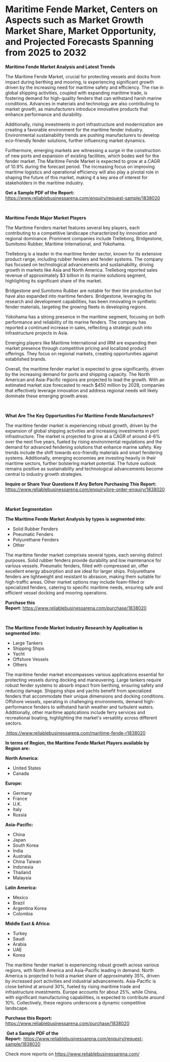 <p><h1>Maritime Fende Market, Centers on Aspects such as Market Growth Market Share, Market Opportunity, and Projected Forecasts Spanning from 2025 to 2032</h1></p><p><strong>Maritime Fende Market Analysis and Latest Trends</strong></p>
<p><p>The Maritime Fende Market, crucial for protecting vessels and docks from impact during berthing and mooring, is experiencing significant growth driven by the increasing need for maritime safety and efficiency. The rise in global shipping activities, coupled with expanding maritime trade, is fostering demand for high-quality fenders that can withstand harsh marine conditions. Advances in materials and technology are also contributing to market growth, as manufacturers introduce innovative products that enhance performance and durability.</p><p>Additionally, rising investments in port infrastructure and modernization are creating a favorable environment for the maritime fender industry. Environmental sustainability trends are pushing manufacturers to develop eco-friendly fender solutions, further influencing market dynamics. </p><p>Furthermore, emerging markets are witnessing a surge in the construction of new ports and expansion of existing facilities, which bodes well for the fender market. The Maritime Fende Market is expected to grow at a CAGR of 10.9% during the forecast period. The increasing focus on improving maritime logistics and operational efficiency will also play a pivotal role in shaping the future of this market, making it a key area of interest for stakeholders in the maritime industry.</p></p>
<p><strong>Get a Sample PDF of the Report:&nbsp;</strong> <a href="https://www.reliablebusinessarena.com/enquiry/request-sample/1838020?utm_campaign=3062&utm_medium=2&utm_source=Github&utm_content=ia&utm_term=12042025&utm_id=maritime-fende">https://www.reliablebusinessarena.com/enquiry/request-sample/1838020</a></p>
<p>&nbsp;</p>
<p><strong>Maritime Fende Major Market Players</strong></p>
<p><p>The Maritime Fenders market features several key players, each contributing to a competitive landscape characterized by innovation and regional dominance. Prominent companies include Trelleborg, Bridgestone, Sumitomo Rubber, Maritime International, and Yokohama.</p><p>Trelleborg is a leader in the maritime fender sector, known for its extensive product range, including rubber fenders and fender systems. The company has focused on technological advancements and sustainability, driving growth in markets like Asia and North America. Trelleborg reported sales revenue of approximately $3 billion in its marine solutions segment, highlighting its significant share of the market.</p><p>Bridgestone and Sumitomo Rubber are notable for their tire production but have also expanded into maritime fenders. Bridgestone, leveraging its research and development capabilities, has been innovating in synthetic fender materials, targeting the growing fleets in developing regions.</p><p>Yokohama has a strong presence in the maritime segment, focusing on both performance and reliability of its marine fenders. The company has reported a continued increase in sales, reflecting a strategic push into infrastructure projects in Asia.</p><p>Emerging players like Maritime International and IRM are expanding their market presence through competitive pricing and localized product offerings. They focus on regional markets, creating opportunities against established brands.</p><p>Overall, the maritime fender market is expected to grow significantly, driven by the increasing demand for ports and shipping capacity. The North American and Asia-Pacific regions are projected to lead the growth. With an estimated market size forecasted to reach $450 million by 2028, companies that effectively leverage innovation and address regional needs will likely dominate these emerging growth areas.</p></p>
<p>&nbsp;</p>
<p><strong>What Are The Key Opportunities For Maritime Fende Manufacturers?</strong></p>
<p><p>The maritime fender market is experiencing robust growth, driven by the expansion of global shipping activities and increasing investments in port infrastructure. The market is projected to grow at a CAGR of around 4-6% over the next five years, fueled by rising environmental regulations and the demand for advanced fendering solutions that enhance marine safety. Key trends include the shift towards eco-friendly materials and smart fendering systems. Additionally, emerging economies are investing heavily in their maritime sectors, further bolstering market potential. The future outlook remains positive as sustainability and technological advancements become central to industry growth strategies.</p></p>
<p><strong>Inquire or Share Your Questions If Any Before Purchasing This Report:</strong> <a href="https://www.reliablebusinessarena.com/enquiry/pre-order-enquiry/1838020?utm_campaign=3062&utm_medium=2&utm_source=Github&utm_content=ia&utm_term=12042025&utm_id=maritime-fende">https://www.reliablebusinessarena.com/enquiry/pre-order-enquiry/1838020</a></p>
<p>&nbsp;</p>
<p><strong>Market Segmentation</strong></p>
<p><strong>The Maritime Fende Market Analysis by types is segmented into:</strong></p>
<p><ul><li>Solid Rubber Fenders</li><li>Pneumatic Fenders</li><li>Polyurethane Fenders</li><li>Other</li></ul></p>
<p><p>The maritime fender market comprises several types, each serving distinct purposes. Solid rubber fenders provide durability and low maintenance for various vessels. Pneumatic fenders, filled with compressed air, offer excellent energy absorption and are ideal for larger ships. Polyurethane fenders are lightweight and resistant to abrasion, making them suitable for high-traffic areas. Other market options may include foam-filled or specialized fenders, catering to specific maritime needs, ensuring safe and efficient vessel docking and mooring operations.</p></p>
<p><strong>Purchase this Report:&nbsp;</strong><a href="https://www.reliablebusinessarena.com/purchase/1838020?utm_campaign=3062&utm_medium=2&utm_source=Github&utm_content=ia&utm_term=12042025&utm_id=maritime-fende">https://www.reliablebusinessarena.com/purchase/1838020</a></p>
<p>&nbsp;</p>
<p><strong>The Maritime Fende Market Industry Research by Application is segmented into:</strong></p>
<p><ul><li>Large Tankers</li><li>Shipping Ships</li><li>Yacht</li><li>Offshore Vessels</li><li>Others</li></ul></p>
<p><p>The maritime fender market encompasses various applications essential for protecting vessels during docking and maneuvering. Large tankers require robust fender systems to absorb impact from berthing, ensuring safety and reducing damage. Shipping ships and yachts benefit from specialized fenders that accommodate their unique dimensions and docking conditions. Offshore vessels, operating in challenging environments, demand high-performance fenders to withstand harsh weather and turbulent waters. Additionally, other maritime applications include ferry services and recreational boating, highlighting the market's versatility across different sectors.</p></p>
<p><a href="https://www.reliablebusinessarena.com/maritime-fende-r1838020?utm_campaign=3062&utm_medium=2&utm_source=Github&utm_content=ia&utm_term=12042025&utm_id=maritime-fende">&nbsp;https://www.reliablebusinessarena.com/maritime-fende-r1838020</a></p>
<p><strong>In terms of Region, the Maritime Fende Market Players available by Region are:</strong></p>
<p>
    <p> <strong> North America: </strong>
        <ul>
            <li>United States</li>
            <li>Canada</li>
        </ul>
        </p> 
    <p> <strong> Europe: </strong>
        <ul>
            <li>Germany</li>
            <li>France</li>
            <li>U.K.</li>
            <li>Italy</li>
            <li>Russia</li>
        </ul>
        </p> 
    <p> <strong> Asia-Pacific: </strong>
        <ul>
            <li>China</li>
            <li>Japan</li>
            <li>South Korea</li>
            <li>India</li>
            <li>Australia</li>
            <li>China Taiwan</li>
            <li>Indonesia</li>
            <li>Thailand</li>
            <li>Malaysia</li>
        </ul>
        </p> 
    <p> <strong> Latin America: </strong>
        <ul>
            <li>Mexico</li>
            <li>Brazil</li>
            <li>Argentina Korea</li>
            <li>Colombia</li>
        </ul>
        </p> 
    <p> <strong> Middle East & Africa: </strong>
        <ul>
            <li>Turkey</li>
            <li>Saudi</li>
            <li>Arabia</li>
            <li>UAE</li>
            <li>Korea</li>
        </ul>
    </p>
    </p>
<p><p>The maritime fender market is experiencing robust growth across various regions, with North America and Asia-Pacific leading in demand. North America is projected to hold a market share of approximately 35%, driven by increased port activities and industrial advancements. Asia-Pacific is close behind at around 30%, fueled by rising maritime trade and infrastructure investments. Europe accounts for about 25%, while China, with significant manufacturing capabilities, is expected to contribute around 10%. Collectively, these regions underscore a dynamic competitive landscape.</p></p>
<p><strong>Purchase this Report: </strong><a href="https://www.reliablebusinessarena.com/purchase/1838020?utm_campaign=3062&utm_medium=2&utm_source=Github&utm_content=ia&utm_term=12042025&utm_id=maritime-fende">https://www.reliablebusinessarena.com/purchase/1838020</a></p>
<p>&nbsp;<strong>Get a Sample PDF of the Report:&nbsp;&nbsp;</strong><a href="https://www.reliablebusinessarena.com/enquiry/request-sample/1838020?utm_campaign=3062&utm_medium=2&utm_source=Github&utm_content=ia&utm_term=12042025&utm_id=maritime-fende">https://www.reliablebusinessarena.com/enquiry/request-sample/1838020</a></p>
<p><strong></strong></p>
<p>Check more reports on <a href="https://www.reliablebusinessarena.com/?utm_campaign=3062&utm_medium=2&utm_source=Github&utm_content=ia&utm_term=12042025&utm_id=maritime-fende">https://www.reliablebusinessarena.com/</a></p>